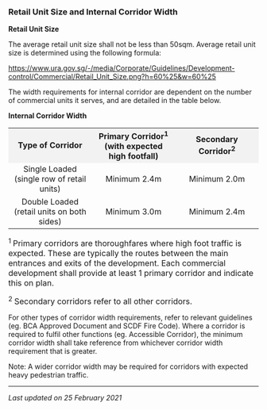 ### Retail Unit Size and Internal Corridor Width

**Retail Unit Size**

The average retail unit size shall not be less than 50sqm. Average
retail unit size is determined using the following formula:

<https://www.ura.gov.sg/-/media/Corporate/Guidelines/Development-control/Commercial/Retail_Unit_Size.png?h=60%25&w=60%25>

The width requirements for internal corridor are dependent on the number
of commercial units it serves, and are detailed in the table below.

**Internal Corridor Width**

<table>
<colgroup>
<col style="width: 33%" />
<col style="width: 33%" />
<col style="width: 33%" />
</colgroup>
<tbody>
<tr class="odd">
<td
style="text-align: center; width: 30%; background-color: #f2f2f2;"><strong>Type
of Corridor</strong></td>
<td
style="text-align: center; width: 30%; vertical-align: middle; background-color: #f2f2f2;"><strong>Primary
Corridor<sup>1</sup><br />
(with expected high footfall)</strong></td>
<td
style="text-align: center; width: 30%; vertical-align: middle; background-color: #f2f2f2;"><strong>Secondary
Corridor<sup>2</sup></strong></td>
</tr>
<tr class="even">
<td style="text-align: center;">Single Loaded<br />
(single row of retail units)</td>
<td style="text-align: center; vertical-align: middle;">Minimum
2.4m</td>
<td style="text-align: center; vertical-align: middle;">Minimum
2.0m</td>
</tr>
<tr class="odd">
<td style="text-align: center;">Double Loaded<br />
(retail units on both sides)</td>
<td style="text-align: center; vertical-align: middle;">Minimum
3.0m</td>
<td style="text-align: center; vertical-align: middle;">Minimum
2.4m</td>
</tr>
</tbody>
</table>

  

<span style="font-size: 16px;"><sup>1 </sup>Primary corridors are
thoroughfares where high foot traffic is expected. These are typically
the routes between the main entrances and exits of the development. Each
commercial development shall provide at least 1 primary corridor and
indicate this on plan.</span>

<span style="font-size: 16px;"><sup>2 </sup>Secondary corridors refer to
all other corridors.</span>

For other types of corridor width requirements, refer to relevant
guidelines (eg. BCA Approved Document and SCDF Fire Code). Where a
corridor is required to fulfil other functions (eg. Accessible
Corridor), the minimum corridor width shall take reference from
whichever corridor width requirement that is greater.

Note: A wider corridor width may be required for corridors with expected
heavy pedestrian traffic.

------------------------------------------------------------------------

*Last updated on 25 February 2021*

### 
